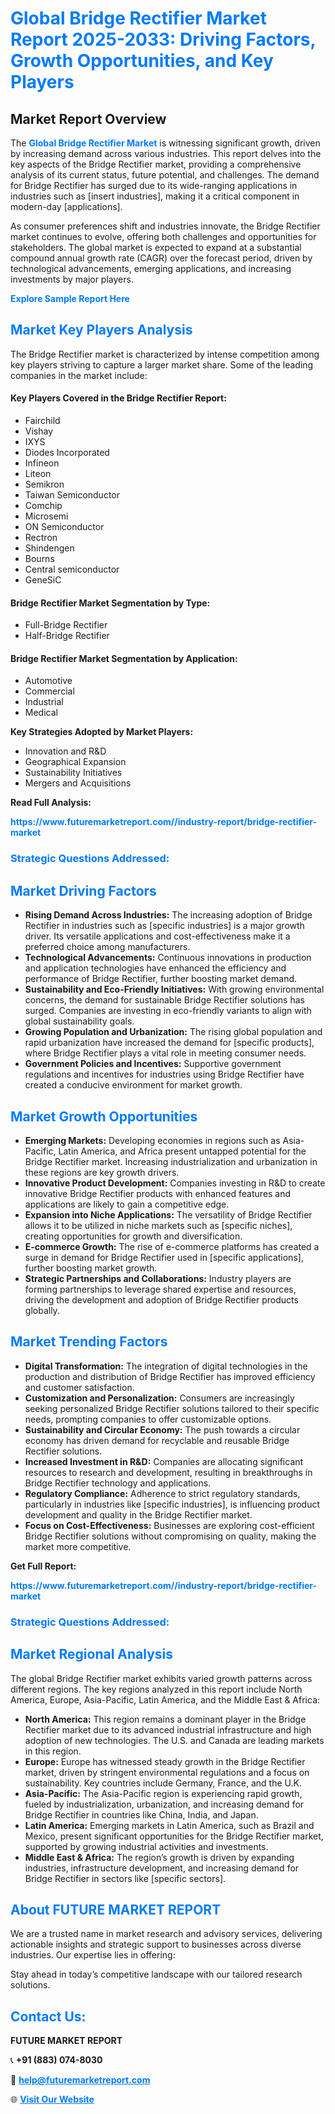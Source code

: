 <h1 style="color: #007BFF;">Global Bridge Rectifier Market Report 2025-2033: Driving Factors, Growth Opportunities, and Key Players</h1>

<section id="overview">
<h2>Market Report Overview</h2>
<p>The <a href="https://www.futuremarketreport.com//industry-report/bridge-rectifier-market" style="color: #007BFF; text-decoration: none;"><strong>Global Bridge Rectifier Market</strong></a> is witnessing significant growth, driven by increasing demand across various industries. This report delves into the key aspects of the Bridge Rectifier market, providing a comprehensive analysis of its current status, future potential, and challenges. The demand for Bridge Rectifier has surged due to its wide-ranging applications in industries such as [insert industries], making it a critical component in modern-day [applications].</p>
<p>As consumer preferences shift and industries innovate, the Bridge Rectifier market continues to evolve, offering both challenges and opportunities for stakeholders. The global market is expected to expand at a substantial compound annual growth rate (CAGR) over the forecast period, driven by technological advancements, emerging applications, and increasing investments by major players.</p>
</section>

<section id="overview">
<p><a href="https://www.futuremarketreport.com//request-sample/reportId=86052" style="color: #007BFF; text-decoration: none;"><strong>Explore Sample Report Here</strong></a></p>
</section>

<section id="key-players">
<h2 style="color: #007BFF;">Market Key Players Analysis</h2>
<p>The Bridge Rectifier market is characterized by intense competition among key players striving to capture a larger market share. Some of the leading companies in the market include:</p>
<h4>Key Players Covered in the Bridge Rectifier Report:</h4>
<ul><li>Fairchild</li><li>Vishay</li><li>IXYS</li><li>Diodes Incorporated</li><li>Infineon</li><li>Liteon</li><li>Semikron</li><li>Taiwan Semiconductor</li><li>Comchip</li><li>Microsemi</li><li>ON Semiconductor</li><li>Rectron</li><li>Shindengen</li><li>Bourns</li><li>Central semiconductor</li><li>GeneSiC</li></ul>
<h4>Bridge Rectifier Market Segmentation by Type:</h4>
<ul><li>Full-Bridge Rectifier</li><li>Half-Bridge Rectifier</li></ul>

<h4>Bridge Rectifier Market Segmentation by Application:</h4>
<ul><li>Automotive</li><li>Commercial</li><li>Industrial</li><li>Medical</li></ul>
<p><strong>Key Strategies Adopted by Market Players:</strong></p>
<ul>
<li>Innovation and R&D</li>
<li>Geographical Expansion</li>
<li>Sustainability Initiatives</li>
<li>Mergers and Acquisitions</li>
</ul>
</section>

<section>
<p><strong>Read Full Analysis: </strong></p><a href="https://www.futuremarketreport.com//industry-report/bridge-rectifier-market" style="color: #007BFF; text-decoration: none;"><strong>https://www.futuremarketreport.com//industry-report/bridge-rectifier-market</strong></a>
<h3 style="color: #007BFF;">Strategic Questions Addressed:</h3>
</section>

<section id="driving-factors">
<h2 style="color: #007BFF;">Market Driving Factors</h2>
<ul>
<li><strong>Rising Demand Across Industries:</strong> The increasing adoption of Bridge Rectifier in industries such as [specific industries] is a major growth driver. Its versatile applications and cost-effectiveness make it a preferred choice among manufacturers.</li>
<li><strong>Technological Advancements:</strong> Continuous innovations in production and application technologies have enhanced the efficiency and performance of Bridge Rectifier, further boosting market demand.</li>
<li><strong>Sustainability and Eco-Friendly Initiatives:</strong> With growing environmental concerns, the demand for sustainable Bridge Rectifier solutions has surged. Companies are investing in eco-friendly variants to align with global sustainability goals.</li>
<li><strong>Growing Population and Urbanization:</strong> The rising global population and rapid urbanization have increased the demand for [specific products], where Bridge Rectifier plays a vital role in meeting consumer needs.</li>
<li><strong>Government Policies and Incentives:</strong> Supportive government regulations and incentives for industries using Bridge Rectifier have created a conducive environment for market growth.</li>
</ul>
</section>

<section id="growth-opportunities">
<h2 style="color: #007BFF;">Market Growth Opportunities</h2>
<ul>
<li><strong>Emerging Markets:</strong> Developing economies in regions such as Asia-Pacific, Latin America, and Africa present untapped potential for the Bridge Rectifier market. Increasing industrialization and urbanization in these regions are key growth drivers.</li>
<li><strong>Innovative Product Development:</strong> Companies investing in R&D to create innovative Bridge Rectifier products with enhanced features and applications are likely to gain a competitive edge.</li>
<li><strong>Expansion into Niche Applications:</strong> The versatility of Bridge Rectifier allows it to be utilized in niche markets such as [specific niches], creating opportunities for growth and diversification.</li>
<li><strong>E-commerce Growth:</strong> The rise of e-commerce platforms has created a surge in demand for Bridge Rectifier used in [specific applications], further boosting market growth.</li>
<li><strong>Strategic Partnerships and Collaborations:</strong> Industry players are forming partnerships to leverage shared expertise and resources, driving the development and adoption of Bridge Rectifier products globally.</li>
</ul>
</section>

<section id="trending-factors">
<h2 style="color: #007BFF;">Market Trending Factors</h2>
<ul>
<li><strong>Digital Transformation:</strong> The integration of digital technologies in the production and distribution of Bridge Rectifier has improved efficiency and customer satisfaction.</li>
<li><strong>Customization and Personalization:</strong> Consumers are increasingly seeking personalized Bridge Rectifier solutions tailored to their specific needs, prompting companies to offer customizable options.</li>
<li><strong>Sustainability and Circular Economy:</strong> The push towards a circular economy has driven demand for recyclable and reusable Bridge Rectifier solutions.</li>
<li><strong>Increased Investment in R&D:</strong> Companies are allocating significant resources to research and development, resulting in breakthroughs in Bridge Rectifier technology and applications.</li>
<li><strong>Regulatory Compliance:</strong> Adherence to strict regulatory standards, particularly in industries like [specific industries], is influencing product development and quality in the Bridge Rectifier market.</li>
<li><strong>Focus on Cost-Effectiveness:</strong> Businesses are exploring cost-efficient Bridge Rectifier solutions without compromising on quality, making the market more competitive.</li>
</ul>
</section>

<section>
<p><strong>Get Full Report: </strong></p><a href="https://www.futuremarketreport.com//industry-report/bridge-rectifier-market" style="color: #007BFF; text-decoration: none;"><strong>https://www.futuremarketreport.com//industry-report/bridge-rectifier-market</strong></a>
<h3 style="color: #007BFF;">Strategic Questions Addressed:</h3>
</section>


<section id="regional-analysis">
<h2 style="color: #007BFF;">Market Regional Analysis</h2>
<p>The global Bridge Rectifier market exhibits varied growth patterns across different regions. The key regions analyzed in this report include North America, Europe, Asia-Pacific, Latin America, and the Middle East & Africa:</p>
<ul>
<li><strong>North America:</strong> This region remains a dominant player in the Bridge Rectifier market due to its advanced industrial infrastructure and high adoption of new technologies. The U.S. and Canada are leading markets in this region.</li>
<li><strong>Europe:</strong> Europe has witnessed steady growth in the Bridge Rectifier market, driven by stringent environmental regulations and a focus on sustainability. Key countries include Germany, France, and the U.K.</li>
<li><strong>Asia-Pacific:</strong> The Asia-Pacific region is experiencing rapid growth, fueled by industrialization, urbanization, and increasing demand for Bridge Rectifier in countries like China, India, and Japan.</li>
<li><strong>Latin America:</strong> Emerging markets in Latin America, such as Brazil and Mexico, present significant opportunities for the Bridge Rectifier market, supported by growing industrial activities and investments.</li>
<li><strong>Middle East & Africa:</strong> The region’s growth is driven by expanding industries, infrastructure development, and increasing demand for Bridge Rectifier in sectors like [specific sectors].</li>
</ul>
</section>

<footer>
<h2 style="color: #007BFF;">About FUTURE MARKET REPORT</h2>
<p>We are a trusted name in market research and advisory services, delivering actionable insights and strategic support to businesses across diverse industries. Our expertise lies in offering:</p>

<p>Stay ahead in today’s competitive landscape with our tailored research solutions.</p>

<h2 style="color: #007BFF;">Contact Us:</h2>
<p><strong>FUTURE MARKET REPORT</strong></p>
<p>📞 <strong>+91 (883) 074-8030</strong></p>
<p>📧 <strong><a href="mailto:help@futuremarketreport.com" style="color: #007BFF;">help@futuremarketreport.com</a></strong></p>
<p>🌐 <strong><a href="https://www.futuremarketreport.com/" style="color: #007BFF;">Visit Our Website</a></strong></p>
</footer>